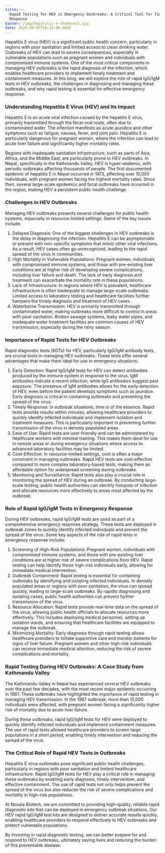 ```yaml
---
title: >-
  Rapid Testing for HEV in Emergency Outbreaks: A Critical Tool for Timely
  Response
banner: /img/hepatitis-e-thumbnail.jpg
date: 2024-08-05T18:15:00.000Z
---
```


Hepatitis E virus (HEV) is a significant public health concern, particularly in regions with poor sanitation and limited access to clean drinking water. Outbreaks of HEV can lead to severe consequences, especially in vulnerable populations such as pregnant women and individuals with compromised immune systems. One of the most critical components in managing HEV outbreaks is the rapid diagnosis of the infection, which enables healthcare providers to implement timely treatment and containment measures. In this blog, we will explore the role of rapid IgG/IgM tests in HEV outbreaks, the challenges in diagnosing and managing these outbreaks, and why rapid testing is essential for effective emergency response.

### Understanding Hepatitis E Virus (HEV) and Its Impact

Hepatitis E is an acute viral infection caused by the hepatitis E virus, primarily transmitted through the fecal-oral route, often due to contaminated water. The infection manifests as acute jaundice and other symptoms such as fatigue, nausea, fever, and joint pain. Hepatitis E is particularly dangerous for pregnant women, where the infection can lead to acute liver failure and significantly higher mortality rates.

Regions with inadequate sanitation infrastructure, such as parts of Asia, Africa, and the Middle East, are particularly prone to HEV outbreaks. In Nepal, specifically in the Kathmandu Valley, HEV is hyper-endemic, with periodic outbreaks affecting thousands of people. The first documented epidemic of hepatitis E in Nepal occurred in 1973, affecting over 10,000 individuals, with pregnant women facing the highest mortality rates. Since then, several large-scale epidemics and focal outbreaks have occurred in the region, making HEV a persistent public health challenge.

### Challenges in HEV Outbreaks

Managing HEV outbreaks presents several challenges for public health systems, especially in resource-limited settings. Some of the key issues include:

1. Delayed Diagnosis: One of the biggest challenges in HEV outbreaks is the delay in diagnosing the infection. Hepatitis E can be asymptomatic or present with non-specific symptoms that mimic other viral infections. As a result, HEV cases often go unrecognized, leading to the rapid spread of the virus in communities.
2. High Mortality in Vulnerable Populations: Pregnant women, individuals with compromised immune systems, and those with pre-existing liver conditions are at higher risk of developing severe complications, including liver failure and death. The lack of early diagnosis and treatment can exacerbate the mortality rate in these populations.
3. Lack of Infrastructure: In regions where HEV is prevalent, healthcare infrastructure is often inadequate to manage large-scale outbreaks. Limited access to laboratory testing and healthcare facilities further hampers the timely diagnosis and treatment of HEV cases.
4. Waterborne Transmission: HEV is primarily transmitted through contaminated water, making outbreaks more difficult to control in areas with poor sanitation. Broken sewage systems, leaky water pipes, and inadequate water treatment facilities are common causes of HEV transmission, especially during the rainy season.

### Importance of Rapid Tests for HEV Outbreaks

Rapid diagnostic tests (RDTs) for HEV, particularly IgG/IgM antibody tests, are crucial tools in managing HEV outbreaks. These tests offer several advantages that make them ideal for use in emergency situations:

1. Early Detection: Rapid IgG/IgM tests for HEV can detect antibodies produced by the immune system in response to the virus. IgM antibodies indicate a recent infection, while IgG antibodies suggest past exposure. The presence of IgM antibodies allows for the early detection of HEV, even before the patient develops symptoms such as jaundice. Early diagnosis is critical in containing outbreaks and preventing the spread of the virus.
2. Timely Response: In outbreak situations, time is of the essence. Rapid tests provide results within minutes, allowing healthcare providers to quickly identify infected individuals and implement isolation and treatment measures. This is particularly important in preventing further transmission of the virus in densely populated areas.
3. Ease of Use: Rapid tests are user-friendly and can be administered by healthcare workers with minimal training. This makes them ideal for use in remote areas or during emergency situations where access to advanced laboratory facilities may be limited.
4. Cost-Effective: In resource-limited settings, cost is often a major constraint in managing outbreaks. Rapid HEV tests are cost-effective compared to more complex laboratory-based tests, making them an affordable option for widespread screening during outbreaks.
5. Monitoring and Surveillance: Rapid tests also play a crucial role in monitoring the spread of HEV during an outbreak. By conducting large-scale testing, public health authorities can identify hotspots of infection and allocate resources more effectively to areas most affected by the outbreak.

### Role of Rapid IgG/IgM Tests in Emergency Response

During HEV outbreaks, rapid IgG/IgM tests are used as part of a comprehensive emergency response strategy. These tests are deployed in outbreak zones to quickly identify infected individuals and prevent the spread of the virus. Some key aspects of the role of rapid tests in emergency response include:

1. Screening of High-Risk Populations: Pregnant women, individuals with compromised immune systems, and those with pre-existing liver conditions are at higher risk of severe complications from HEV. Rapid testing can help identify these high-risk individuals early, allowing for immediate medical intervention.
2. Outbreak Containment: Rapid testing is essential for containing outbreaks by identifying and isolating infected individuals. In densely populated areas or regions with poor sanitation, the virus can spread quickly, leading to large-scale outbreaks. By rapidly diagnosing and isolating cases, public health authorities can prevent further transmission of the virus.
3. Resource Allocation: Rapid tests provide real-time data on the spread of the virus, allowing public health officials to allocate resources more effectively. This includes deploying medical personnel, setting up isolation wards, and ensuring that healthcare facilities are equipped to manage the outbreak.
4. Minimizing Mortality: Early diagnosis through rapid testing allows healthcare providers to initiate supportive care and monitor patients for signs of liver failure. Pregnant women and other high-risk individuals can receive immediate medical attention, reducing the risk of severe complications and mortality.

### Rapid Testing During HEV Outbreaks: A Case Study from Kathmandu Valley

The Kathmandu Valley in Nepal has experienced several HEV outbreaks over the past few decades, with the most recent major epidemic occurring in 1987. These outbreaks have highlighted the importance of rapid testing in managing HEV transmission. In the 1987 outbreak, more than 10,000 individuals were affected, with pregnant women facing a significantly higher risk of mortality due to acute liver failure.

During these outbreaks, rapid IgG/IgM tests for HEV were deployed to quickly identify infected individuals and implement containment measures. The use of rapid tests allowed healthcare providers to screen large populations in a short period, enabling timely intervention and reducing the spread of the virus.

### The Critical Role of Rapid HEV Tests in Outbreaks

Hepatitis E virus outbreaks pose significant public health challenges, particularly in regions with poor sanitation and limited healthcare infrastructure. Rapid IgG/IgM tests for HEV play a critical role in managing these outbreaks by enabling early diagnosis, timely intervention, and effective containment. The use of rapid tests not only helps prevent the spread of the virus but also reduces the risk of severe complications and mortality in high-risk populations.

At Novala Biotech, we are committed to providing high-quality, reliable rapid diagnostic kits that can be deployed in emergency outbreak situations. Our HEV rapid IgG/IgM test kits are designed to deliver accurate results quickly, enabling healthcare providers to respond effectively to HEV outbreaks and protect vulnerable populations.

By investing in rapid diagnostic testing, we can better prepare for and respond to HEV outbreaks, ultimately saving lives and reducing the burden of this preventable disease.
